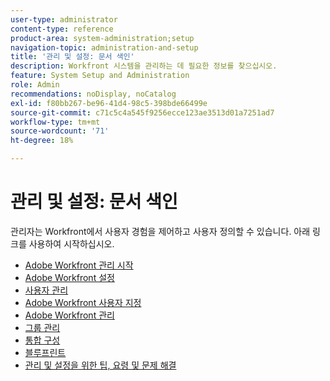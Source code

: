 ```yaml
---
user-type: administrator
content-type: reference
product-area: system-administration;setup
navigation-topic: administration-and-setup
title: '관리 및 설정: 문서 색인'
description: Workfront 시스템을 관리하는 데 필요한 정보를 찾으십시오.
feature: System Setup and Administration
role: Admin
recommendations: noDisplay, noCatalog
exl-id: f80bb267-be96-41d4-98c5-398bde66499e
source-git-commit: c71c5c4a545f9256ecce123ae3513d01a7251ad7
workflow-type: tm+mt
source-wordcount: '71'
ht-degree: 18%

---
```


# 관리 및 설정: 문서 색인

<!-- Audited: 12/2023 -->

관리자는 Workfront에서 사용자 경험을 제어하고 사용자 정의할 수 있습니다. 아래 링크를 사용하여 시작하십시오.

* [Adobe Workfront 관리 시작](../administration-and-setup/get-started-wf-administration/get-started-with-wf-administration.md)
* [Adobe Workfront 설정](../administration-and-setup/set-up-workfront/set-up-workfront.md)
* [사용자 관리](../administration-and-setup/add-users/add-users.md)
* [Adobe Workfront 사용자 지정](../administration-and-setup/customize-workfront/customize-workfront.md)
* [Adobe Workfront 관리](../administration-and-setup/manage-workfront/manage-workfront.md)
* [그룹 관리](../administration-and-setup/manage-groups/manage-groups.md)
* [통합 구성](../administration-and-setup/configure-integrations/workfront-integrations.md)
* [블루프린트](../administration-and-setup/blueprints/blueprints.md)
* [관리 및 설정을 위한 팁, 요령 및 문제 해결](../administration-and-setup/tips-tricks-and-troubleshooting/ttt-admin-setup.md)
